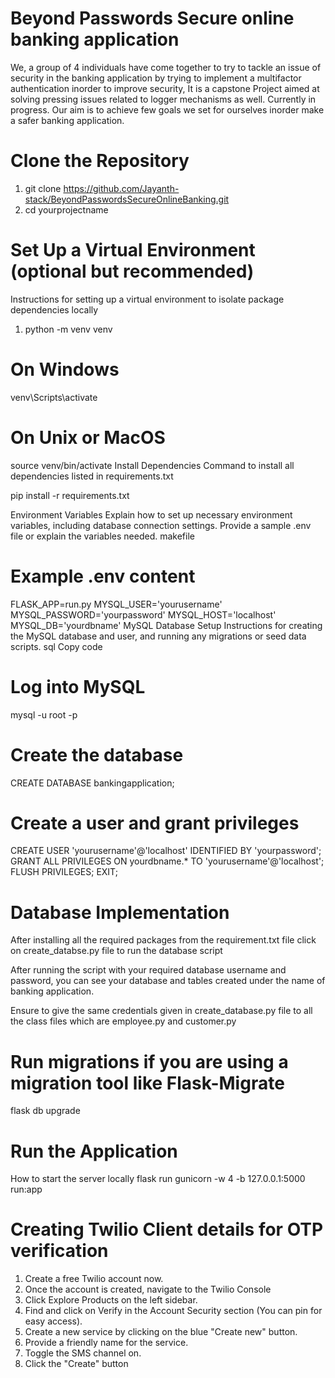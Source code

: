 # Beyond Passwords Secure online banking application  

We, a group of 4 individuals have come together to try to tackle an issue of security in the banking application by trying to implement a multifactor authentication 
inorder to improve security, It is a capstone Project aimed at solving pressing issues related to logger mechanisms as well. Currently in progress.
Our aim is to achieve few goals we set for ourselves inorder make a safer banking application.

# Clone the Repository

1. git clone https://github.com/Jayanth-stack/BeyondPasswordsSecureOnlineBanking.git
2. cd yourprojectname

# Set Up a Virtual Environment (optional but recommended)
Instructions for setting up a virtual environment to isolate package dependencies locally
1. python -m venv venv
# On Windows
venv\Scripts\activate
# On Unix or MacOS
source venv/bin/activate
Install Dependencies
Command to install all dependencies listed in requirements.txt

pip install -r requirements.txt

Environment Variables Explain how to set up necessary environment variables, including database connection settings. Provide a sample .env file or explain the variables needed.
makefile

# Example .env content
FLASK_APP=run.py
MYSQL_USER='yourusername'
MYSQL_PASSWORD='yourpassword'
MYSQL_HOST='localhost'
MYSQL_DB='yourdbname'
MySQL Database Setup
Instructions for creating the MySQL database and user, and running any migrations or seed data scripts.
sql
Copy code
# Log into MySQL
mysql -u root -p
# Create the database
CREATE DATABASE bankingapplication;
# Create a user and grant privileges
CREATE USER 'yourusername'@'localhost' IDENTIFIED BY 'yourpassword';
GRANT ALL PRIVILEGES ON yourdbname.* TO 'yourusername'@'localhost';
FLUSH PRIVILEGES;
EXIT;

# Database Implementation
After installing all the required packages from the requirement.txt file 
click on create_databse.py file to run the database script

After running the script with your required database username and password,
you can see your database and tables created under the name of banking application.

Ensure to give the same credentials given in create_database.py file to all the class files which are
employee.py and customer.py

# Run migrations if you are using a migration tool like Flask-Migrate
flask db upgrade

# Run the Application
How to start the server locally
flask run
gunicorn -w 4 -b 127.0.0.1:5000 run:app

# Creating Twilio Client details for OTP verification
1. Create a free Twilio account now.
2. Once the account is created, navigate to the Twilio Console
3. Click Explore Products on the left sidebar.
4. Find and click on Verify in the Account Security section (You can pin for easy access).
5. Create a new service by clicking on the blue "Create new" button.
6. Provide a friendly name for the service.
7. Toggle the SMS channel on.
8. Click the "Create" button

